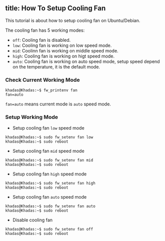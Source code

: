 title: How To Setup Cooling Fan
---

This tutorial is about how to setup cooling fan on Ubuntu/Debian.

The cooling fan has 5 working modes:
* `off`: Cooling fan is disabled.
* `low`: Cooling fan is working on low speed mode.
* `mid`: Coolinn fan is working on middle speed mode.
* `high`: Cooling fan is working on higt speed mode.
* `auto`: Cooling fan is working on auto speed mode, setup speed depend on the temperature, it is the default mode.

### Check Current Working Mode
```
khadas@Khadas:~$ fw_printenv fan
fan=auto
```
`fan=auto` means current mode is `auto` speed mode.

### Setup Working Mode

* Setup cooling fan `low` speed mode

```
khadas@Khadas:~$ sudo fw_setenv fan low
khadas@Khadas:~$ sudo reboot
```

* Setup cooling fan `mid` speed mode

```
khadas@Khadas:~$ sudo fw_setenv fan mid
khadas@Khadas:~$ sudo reboot
```
* Setup cooling fan `high` speed mode

```
khadas@Khadas:~$ sudo fw_setenv fan high
khadas@Khadas:~$ sudo reboot
```

* Setup cooling fan `auto` speed mode

```
khadas@Khadas:~$ sudo fw_setenv fan auto
khadas@Khadas:~$ sudo reboot
```

* Disable cooling fan

```
khadas@Khadas:~$ sudo fw_setenv fan off
khadas@Khadas:~$ sudo reboot
```
